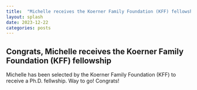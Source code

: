 ```yaml
---
title:  "Michelle receives the Koerner Family Foundation (KFF) fellowship"
layout: splash
date: 2023-12-22
categories: posts
---
```


## Congrats, Michelle receives the Koerner Family Foundation (KFF) fellowship

Michelle has been selected by the Koerner Family Foundation (KFF) to receive a Ph.D. fellwship. Way to go! Congrats! 
